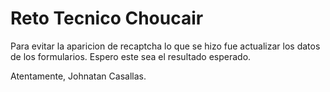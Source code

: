 # Reto Tecnico Choucair

Para evitar la aparicion de recaptcha lo que se hizo fue actualizar los datos de los formularios.
Espero este sea el resultado esperado.

Atentamente, Johnatan Casallas. 
